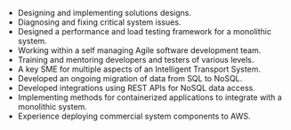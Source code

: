 - Designing and implementing solutions designs.
- Diagnosing and fixing critical system issues.
- Designed a performance and load testing framework for a monolithic system.
- Working within a self managing Agile software development team.
- Training and mentoring developers and testers of various levels.
- A key SME for multiple aspects of an Intelligent Transport System.
- Developed an ongoing migration of data from SQL to NoSQL.
- Developed integrations using REST APIs for NoSQL data access.
- Implementing methods for containerized applications to integrate with a monolithic system.
- Experience deploying commercial system components to AWS.
